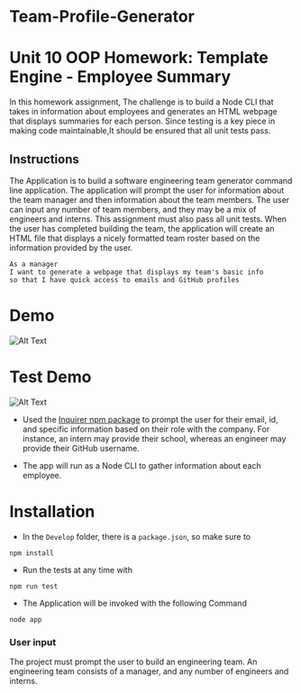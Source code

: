 # Team-Profile-Generator
# Unit 10 OOP Homework: Template Engine - Employee Summary
 In this homework assignment, The challenge is to build a Node CLI that takes in information about employees and generates an HTML webpage that displays summaries for each person. Since testing is a key piece in making code maintainable,It should be ensured that all unit tests pass.


## Instructions

The Application is to build a software engineering team generator command line application. The application will prompt the user for information about the team manager and then information about the team members. The user can input any number of team members, and they may be a mix of engineers and interns. This assignment must also pass all unit tests. When the user has completed building the team, the application will create an HTML file that displays a nicely formatted team roster based on the information provided by the user. 

```
As a manager
I want to generate a webpage that displays my team's basic info
so that I have quick access to emails and GitHub profiles
```

# Demo
![Alt Text](https://github.com/PratyushaRaghupatruni/Team-Profile-Generator/blob/master/Images/teamprofile.gif)

# Test Demo
![Alt Text](https://github.com/PratyushaRaghupatruni/Team-Profile-Generator/blob/master/Images/teamprofileTest.gif)

* Used the [Inquirer npm package](https://github.com/SBoudrias/Inquirer.js/) to prompt the user for their email, id, and specific information based on their role with the company. For instance, an intern may provide their school, whereas an engineer may provide their GitHub username.

* The app will run as a Node CLI to gather information about each employee.

# Installation 

  * In the `Develop` folder, there is a `package.json`, so make sure to 
<pre><code>npm install</code></pre>

  * Run the tests at any time with 
 <pre><code>npm run test</code></pre>
   
  * The Application will be invoked with the following Command
  <pre><code>node app</code></pre>


### User input

The project must prompt the user to build an engineering team. An engineering
team consists of a manager, and any number of engineers and interns.






